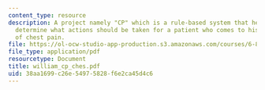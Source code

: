 ```yaml
---
content_type: resource
description: A project namely "CP" which is a rule-based system that helps a doctor
  determine what actions should be taken for a patient who comes to his office complaining
  of chest pain.
file: https://ol-ocw-studio-app-production.s3.amazonaws.com/courses/6-871-knowledge-based-applications-systems-spring-2005/38aa1699c26e54975828f6e2ca45d4c6_william_cp_ches.pdf
file_type: application/pdf
resourcetype: Document
title: william_cp_ches.pdf
uid: 38aa1699-c26e-5497-5828-f6e2ca45d4c6
---
```

